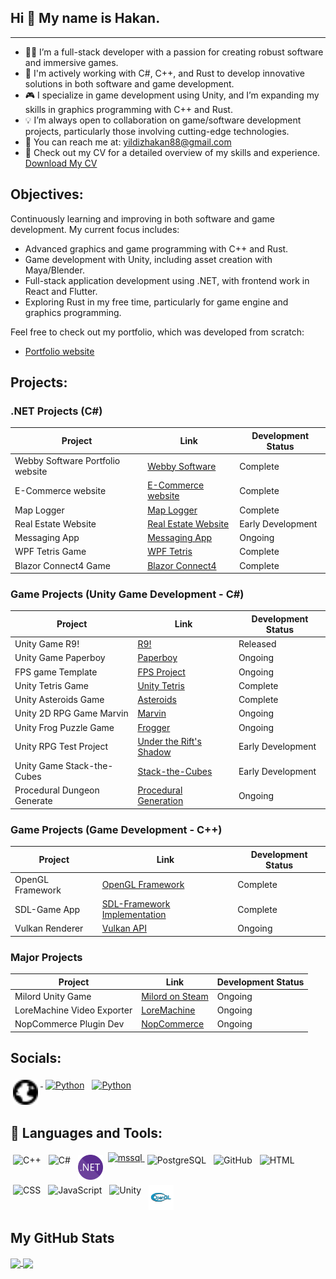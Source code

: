 ## Hi 👋 My name is Hakan.
------------------------------
- 👨‍💻 I’m a full-stack developer with a passion for creating robust software and immersive games.
- 🚀 I'm actively working with C#, C++, and Rust to develop innovative solutions in both software and game development.
- 🎮 I specialize in game development using Unity, and I’m expanding my skills in graphics programming with C++ and Rust.
- 💡 I’m always open to collaboration on game/software development projects, particularly those involving cutting-edge technologies.
- 📧 You can reach me at: yildizhakan88@gmail.com
- 📄 Check out my CV for a detailed overview of my skills and experience. [Download My CV](https://flowcv.com/resume/b96nb87j5g)

## Objectives:
Continuously learning and improving in both software and game development. My current focus includes:
- Advanced graphics and game programming with C++ and Rust.
- Game development with Unity, including asset creation with Maya/Blender.
- Full-stack application development using .NET, with frontend work in React and Flutter.
- Exploring Rust in my free time, particularly for game engine and graphics programming.

Feel free to check out my portfolio, which was developed from scratch:
- [Portfolio website](https://webbysoftinit.com/)

## Projects:
### .NET Projects (C#)
| Project | Link | Development Status |
|---------|------|--------------------|
| Webby Software Portfolio website | [Webby Software](https://github.com/Hakkology/WebbySoftware) | Complete |
| E-Commerce website | [E-Commerce website](https://github.com/Hakkology/E-Commerce-Website) | Complete |
| Map Logger | [Map Logger](https://github.com/Hakkology/MapLogger) | Complete |
| Real Estate Website | [Real Estate Website](https://github.com/Hakkology/Real-Estate-Site-Concept) | Early Development |
| Messaging App | [Messaging App](https://github.com/Hakkology/MessagingApp) | Ongoing |
| WPF Tetris Game | [WPF Tetris](https://github.com/Hakkology/Tetris-Game) | Complete |
| Blazor Connect4 Game | [Blazor Connect4](https://github.com/Hakkology/ConnectFour) | Complete |

### Game Projects (Unity Game Development - C#)
| Project | Link | Development Status |
|---------|------|--------------------|
| Unity Game R9! | [R9!](https://hakkology.itch.io/r9) | Released |
| Unity Game Paperboy | [Paperboy](https://github.com/Hakkology/Paperboy) | Ongoing |
| FPS game Template | [FPS Project](https://github.com/Hakkology/FPSProject) | Ongoing |
| Unity Tetris Game | [Unity Tetris](https://github.com/Hakkology/Tetris) | Complete |
| Unity Asteroids Game | [Asteroids](https://github.com/Hakkology/Asteroids) | Complete |
| Unity 2D RPG Game Marvin | [Marvin](https://github.com/Hakkology/Marvin) | Ongoing |
| Unity Frog Puzzle Game | [Frogger](https://github.com/Hakkology/Frogger) | Ongoing |
| Unity RPG Test Project | [Under the Rift's Shadow](https://github.com/Hakkology/Under-the-Rift-s-Shadow) | Early Development |
| Unity Game Stack-the-Cubes | [Stack-the-Cubes](https://github.com/Hakkology/Stack-the-Cubes) | Early Development |
| Procedural Dungeon Generate | [Procedural Generation](https://github.com/Hakkology/Procedural-Cave-Generation) | Ongoing |

### Game Projects (Game Development - C++)
| Project | Link | Development Status |
|---------|------|--------------------|
| OpenGL Framework | [OpenGL Framework](https://github.com/Hakkology/OpenGL-Framework) | Complete |
| SDL-Game App | [SDL-Framework Implementation](https://github.com/Hakkology/SDL-Framework-Implementation) | Complete |
| Vulkan Renderer | [Vulkan API](https://github.com/Hakkology/Vulkan-API) | Ongoing |

### Major Projects
| Project | Link | Development Status |
|---------|------|--------------------|
| Milord Unity Game | [Milord on Steam](https://store.steampowered.com/app/2455460/Milord/) | Ongoing |
| LoreMachine Video Exporter | [LoreMachine](https://www.loremachine.world) | Ongoing |
| NopCommerce Plugin Dev | [NopCommerce](https://nopcommerce.com) | Ongoing |



## Socials:
<p align="left">
 <a href="https://github.com/Hakkology/" target="_blank" rel="noopener noreferrer"> <img src="https://raw.githubusercontent.com/iconic/open-iconic/master/svg/globe.svg" alt="Python" height="40" style="vertical-align:top; margin:4px"> </a>
 <a href="https://www.linkedin.com/in/hakan-yildiz-029845132/" target="_blank" rel="noopener noreferrer"> <img src="https://cdn.jsdelivr.net/npm/simple-icons@v3/icons/linkedin.svg" alt="Python" height="40" style="vertical-align:top; margin:4px"></a>
 <a href="mailto:yildizhakan88@gmail.com"> <img src="https://cdn.jsdelivr.net/npm/simple-icons@v3/icons/gmail.svg" alt="Python" height="40" style="vertical-align:top; margin:4px"></a>
</p>

## 🧰 Languages and Tools:
<p align="left">
  <img src="https://raw.githubusercontent.com/isocpp/logos/master/cpp_logo.png" alt="C++" height="40" style="vertical-align:top; margin:4px">
  <img src="https://seeklogo.com/images/C/c-sharp-c-logo-02F17714BA-seeklogo.com.png" alt="C#" height="40" style="vertical-align:top; margin:4px">
  <img src="https://raw.githubusercontent.com/github/explore/80688e429a7d4ef2fca1e82350fe8e3517d3494d/topics/dotnet/dotnet.png" alt=".NET" height="40" style="vertical-align:top; margin:4px">
 <a href="https://www.microsoft.com/en-us/sql-server" target="_blank" rel="noreferrer"> <img src="https://www.svgrepo.com/show/303229/microsoft-sql-server-logo.svg" alt="mssql" width="40" height="40"/> </a> 
  <img src="https://www.postgresql.org/media/img/about/press/elephant.png" alt="PostgreSQL" height="40" style="vertical-align:top; margin:4px">
  <img src="https://github.githubassets.com/images/modules/logos_page/GitHub-Mark.png" alt="GitHub" height="40" style="vertical-align:top; margin:4px">
  <img src="https://cdn.iconscout.com/icon/free/png-256/html5-40-1175193.png" alt="HTML" height="40" style="vertical-align:top; margin:4px">
  <img src="https://cdn.iconscout.com/icon/free/png-256/css3-9-1175237.png" alt="CSS" height="40" style="vertical-align:top; margin:4px">
  <img src="https://cdn.iconscout.com/icon/free/png-256/javascript-1-225993.png" alt="JavaScript" height="40" style="vertical-align:top; margin:4px">
  <img src="https://cdn.iconscout.com/icon/free/png-256/unity-5-555544.png" alt="Unity" height="40" style="vertical-align:top; margin:4px">
  <img src="Images/opengl.png" alt="OpenGL" height="40" style="vertical-align:top; margin:4px">
</p>

## <b>My GitHub Stats</b>
<a href="https://github.com/Hakkology/github-readme-stats">
  <img height=200 align="center" src="https://github-readme-stats.vercel.app/api?username=Hakkology&theme=solarized-dark" />
</a>
<a href="https://github.com/Hakkology/convoychat">
  <img height=200 align="center" src="https://github-readme-stats.vercel.app/api/top-langs?username=Hakkology&layout=compact&langs_count=8&card_width=320&hide_progress=true&theme=solarized-dark" />
</a>

<br />

<!---
Hakkology/Hakkology is a ✨ special ✨ repository because its `README.md` (this file) appears on your GitHub profile.
You can click the Preview link to take a look at your changes.
--->

